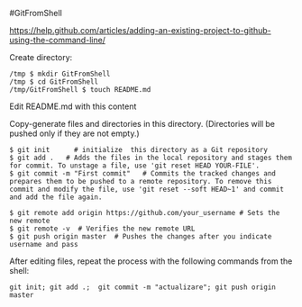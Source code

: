 #GitFromShell

https://help.github.com/articles/adding-an-existing-project-to-github-using-the-command-line/

Create directory:

	/tmp $ mkdir GitFromShell 
	/tmp $ cd GitFromShell
	/tmp/GitFromShell $ touch README.md

Edit README.md with this content

Copy-generate files and directories in this directory. (Directories will be pushed only if they are not empty.)

	$ git init      # initialize  this directory as a Git repository
	$ git add .   # Adds the files in the local repository and stages them for commit. To unstage a file, use 'git reset HEAD YOUR-FILE'.
	$ git commit -m "First commit"   # Commits the tracked changes and prepares them to be pushed to a remote repository. To remove this commit and modify the file, use 'git reset --soft HEAD~1' and commit and add the file again.
	
	$ git remote add origin https://github.com/your_username # Sets the new remote
	$ git remote -v  # Verifies the new remote URL
	$ git push origin master  # Pushes the changes after you indicate username and pass
	
After editing files, repeat the process with the following commands from the shell:

	git init; git add .;  git commit -m "actualizare"; git push origin master 



